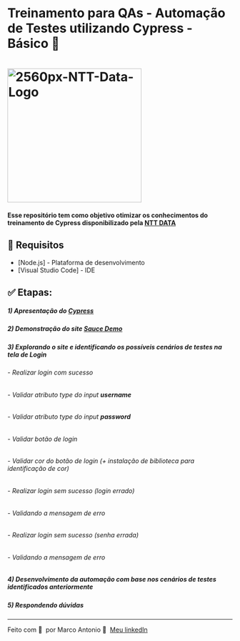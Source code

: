 # Treinamento para QAs - Automação de Testes utilizando Cypress - Básico 🚀

<h1 align="left">
    <img width="300px" src="https://i.ibb.co/qnhR4sx/2560px-NTT-Data-Logo.png" alt="2560px-NTT-Data-Logo">
</h1>

#### Esse repositório tem como objetivo otimizar os conhecimentos do treinamento de Cypress disponibilizado pela [NTT DATA](https://www.linkedin.com/company/ntt-data-europe-latam/mycompany/)

## 🔖 Requisitos

- [Node.js] - Plataforma de desenvolvimento
- [Visual Studio Code] - IDE

## ✅ Etapas:

##### 1) Apresentação do [Cypress](https://www.cypress.io/)
##### 2) Demonstração do site [Sauce Demo](https://www.saucedemo.com)
##### 3) Explorando o site e identificando os possíveis cenários de testes na tela de **Login**
###### - Realizar login com sucesso
###### - Validar atributo type do input **username**
###### - Validar atributo type do input **password**
###### - Validar botão de login
###### - Validar cor do botão de login (+ instalação de biblioteca para identificação de cor)
###### - Realizar login sem sucesso (login errado)
###### - Validando a mensagem de erro
###### - Realizar login sem sucesso (senha errada)
###### - Validando a mensagem de erro
##### 4) Desenvolvimento da automação com base nos cenários de testes identificados anteriormente
##### 5) Respondendo dúvidas

---

Feito com 💙 &nbsp;por Marco Antonio 👋 &nbsp;[Meu linkedIn](https://www.linkedin.com/in/mrk-silva/)